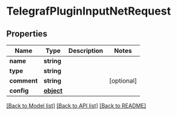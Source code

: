 # TelegrafPluginInputNetRequest

## Properties
Name | Type | Description | Notes
------------ | ------------- | ------------- | -------------
**name** | **string** |  | 
**type** | **string** |  | 
**comment** | **string** |  | [optional] 
**config** | [**object**](.md) |  | 

[[Back to Model list]](../README.md#documentation-for-models) [[Back to API list]](../README.md#documentation-for-api-endpoints) [[Back to README]](../README.md)


